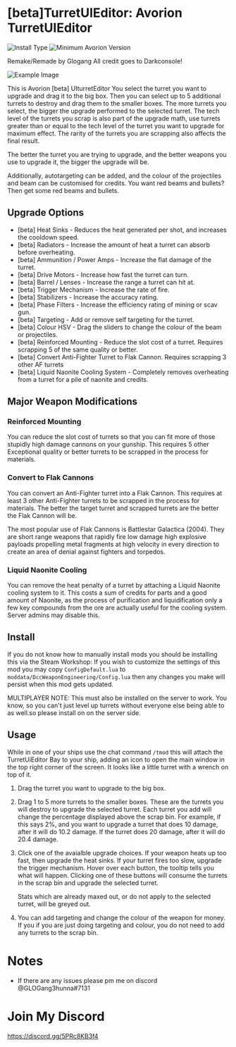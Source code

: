 # [beta]TurretUIEditor: Avorion TurretUIEditor

![Install Type](https://img.shields.io/badge/Install%20Type-Server%20%26%20Client-lightgrey.svg)
![Minimum Avorion Version](https://img.shields.io/badge/Avorion-2.0.7-lightgrey.svg)


Remake/Remade by Glogang
All credit goes to Darkconsole!



![Example Image](https://i.imgur.com/imF5MLj.png)

This is Avorion [beta] UIturretEditor You select the turret you want to upgrade and drag it to the big box. Then you
can select up to 5 additional turrets to destroy and drag them to the smaller
boxes. The more turrets you select, the bigger the upgrade performed to the
selected turret. The tech level of the turrets you scrap is also part of the
upgrade math, use turrets greater than or equal to the tech level of the turret
you want to upgrade for maximum effect. The rarity of the turrets you are
scrapping also affects the final result.

The better the turret you are trying to upgrade, and the better weapons you use
to upgrade it, the bigger the upgrade will be.



Additionally, autotargeting can be added, and the colour of the projectiles and
beam can be customised for credits. You want red beams and bullets? Then get
some red beams and bullets.



## Upgrade Options

* [beta] Heat Sinks - Reduces the heat generated per shot, and increases the cooldown speed.
* [beta] Radiators - Increase the amount of heat a turret can absorb before overheating.
* [beta] Ammunition / Power Amps - Increase the flat damage of the turret.
* [beta] Drive Motors - Increase how fast the turret can turn.
* [beta] Barrel / Lenses - Increase the range a turret can hit at.
* [beta] Trigger Mechanism - Increase the rate of fire.
* [beta] Stabilizers - Increase the accuracy rating.
* [beta] Phase Filters - Increase the efficiency rating of mining or scav gun.
* [beta] Targeting - Add or remove self targeting for the turret.
* [beta] Colour HSV - Drag the sliders to change the colour of the beam or projectiles.
* [beta] Reinforced Mounting - Reduce the slot cost of a turret. Requires scrapping 5 of the same quality or better.
* [beta] Convert Anti-Fighter Turret to Flak Cannon. Requires scrapping 3 other AF turrets
* [beta] Liquid Naonite Cooling System - Completely removes overheating from a turret for a pile of naonite and credits.



## Major Weapon Modifications

### Reinforced Mounting

You can reduce the slot cost of turrets so that you can fit more of those stupidly high damage cannons on your gunship. This requires 5 other Exceptional quality or better turrets to be scrapped in the process for materials.

### Convert to Flak Cannons

You can convert an Anti-Fighter turret into a Flak Cannon. This requires at least 3 other Anti-Fighter turrets to be scrapped in the process for materials. The better the target turret and scrapped turrets are the better the Flak Cannon will be.

The most popular use of Flak Cannons is Battlestar Galactica (2004). They are short range weapons that rapidly fire low damage high explosive payloads propelling metal fragments at high velocity in every direction to create an area of denial against fighters and torpedos.


### Liquid Naonite Cooling

You can remove the heat penalty of a turret by attaching a Liquid Naonite cooling system to it. This costs a sum of credits for parts and a good amount of Naonite, as the process of purification and liquidification only a few key compounds from the ore are actually useful for the cooling system. Server admins may disable this.



## Install

If you do not know how to manually install mods you should be installing this via the
Steam Workshop: 
If you wish to customize the settings of this mod you may copy `ConfigDefault.lua` to `moddata/DccWeaponEngineering/Config.lua` then any changes you make will persist when this mod gets updated.

MULTIPLAYER NOTE: This must also be installed on the server to work. You know, so you can't just
level up turrets without everyone else being able to as well.so please install on on the server side.
## Usage

While in one of your ships use the chat command `/tmod` this will attach the
TurretUiEditor Bay to your ship, adding an icon to open the main window
in the top right corner of the screen. It looks like a little turret with a
wrench on top of it.


1) Drag the turret you want to upgrade to the big box.

2) Drag 1 to 5 more turrets to the smaller boxes. These are the turrets you
   will destroy to upgrade the selected turret. Each turret you add will change
   the percentage displayed above the scrap bin. For example, if this says 2%,
   and you want to upgrade a turret that does 10 damage, after it will do 10.2
   damage. If the turret does 20 damage, after it will do 20.4 damage.

3) Click one of the avaialble upgrade choices. If your weapon heats up too fast,
   then upgrade the heat sinks. If your turret fires too slow, upgrade the
   trigger mechanism. Hover over each button, the tooltip tells you what will
   happen. Clicking one of these buttons will consume the turrets in the scrap
   bin and upgrade the selected turret.

   Stats which are already maxed out, or do not apply to the selected turret,
   will be greyed out.

4) You can add targeting and change the colour of the weapon for money. If you
   if you are just doing targeting and colour, you do not need to add any
   turrets to the scrap bin.



# Notes


* If there are any issues please pm me on discord @GLOGang3hunna#7131



# Join My Discord
https://discord.gg/5PRc8KB3f4
